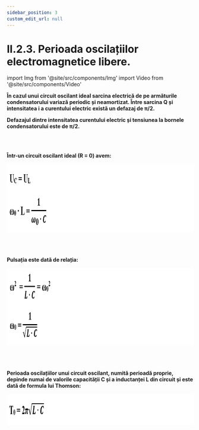 ```yaml
---
sidebar_position: 3
custom_edit_url: null
---
```


# II.2.3. Perioada oscilațiilor electromagnetice libere.




import Img from '@site/src/components/Img'
import Video from '@site/src/components/Video'





<div class="alert alert--primary" role="alert">

**În cazul unui circuit oscilant ideal sarcina electrică de pe armăturile condensatorului variază periodic și neamortizat. Între sarcina Q și intensitatea i a curentului electric există un defazaj de π/2.** 


**Defazajul dintre intensitatea curentului electric și tensiunea la bornele condensatorului este de π/2.**



</div>


<br></br>


<div class="alert alert--primary" role="alert">


**Într-un circuit oscilant ideal (R = 0) avem:**





<Img className="img-responsive4" src="fizica/clasa11/capitolul2/II-2-3-perioada-oscilatiilor-electromagnetice-poza1-intr-un-circuit-oscilant-ideal-avem-uc-egal-cu-ul.png" width="1000" height="184" lazy={false} />



</div>




<br></br>



<div class="alert alert--primary" role="alert">


**Pulsația este dată de relația:**


<Img className="img-responsive4" src="fizica/clasa11/capitolul2/II-2-3-perioada-oscilatiilor-electromagnetice-poza2-formula-pulsatiei-intr-un-circuit-oscilant-ideal.png" width="1000" height="209" lazy={false} />



</div>


<br></br>




<div class="alert alert--primary" role="alert">


**Perioada oscilațiilor unui circuit oscilant, numită perioadă proprie, depinde numai de valorile capacității C și a inductanței L din circuit și este dată de formula lui Thomson:**



<Img className="img-responsive4" src="fizica/clasa11/capitolul2/II-2-3-perioada-oscilatiilor-electromagnetice-poza3-perioada-oscilatiilor-intr-un-circuit-oscilant-formula-lui-thomson.png" width="1000" height="83" />





</div>

